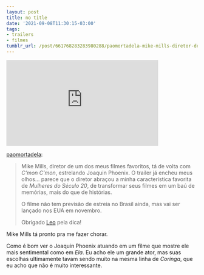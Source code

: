 ```yaml
---
layout: post
title: no title
date: '2021-09-08T11:30:15-03:00'
tags:
- trailers
- filmes
tumblr_url: /post/661768283283980288/paomortadela-mike-mills-diretor-de-um-dos-meus
---
```

<iframe width="400" height="225" id="youtube_iframe" src="https://www.youtube.com/embed/7mzushAOM88?feature=oembed&amp;enablejsapi=1&amp;origin=https://safe.txmblr.com&amp;wmode=opaque" frameborder="0" allow="accelerometer; autoplay; clipboard-write; encrypted-media; gyroscope; picture-in-picture" allowfullscreen></iframe>  

[paomortadela](https://paomortadela.com.br/post/661768222687854592/mike-mills-diretor-de-um-dos-meus-filmes):

> Mike Mills, diretor de um dos meus filmes favoritos, tá de volta com _C’mon C’mon_, estrelando Joaquin Phoenix. O trailer já encheu meus olhos… parece que o diretor abraçou a minha característica favorita de _Mulheres do Século 20_, de transformar seus filmes em um baú de memórias, mais do que de histórias.
> 
> O filme não tem previsão de estreia no Brasil ainda, mas vai ser lançado nos EUA em novembro.
> 
> Obrigado [Leo](https://twitter.com/leomichw) pela dica!

Mike Mills tá pronto pra me fazer chorar.

Como é bom ver o Joaquin Phoenix atuando em um filme que mostre ele mais sentimental como em _Ela_. Eu acho ele um grande ator, mas suas escolhas ultimamente tavam sendo muito na mesma linha de _Coringa_, que eu acho que não é muito interessante.

